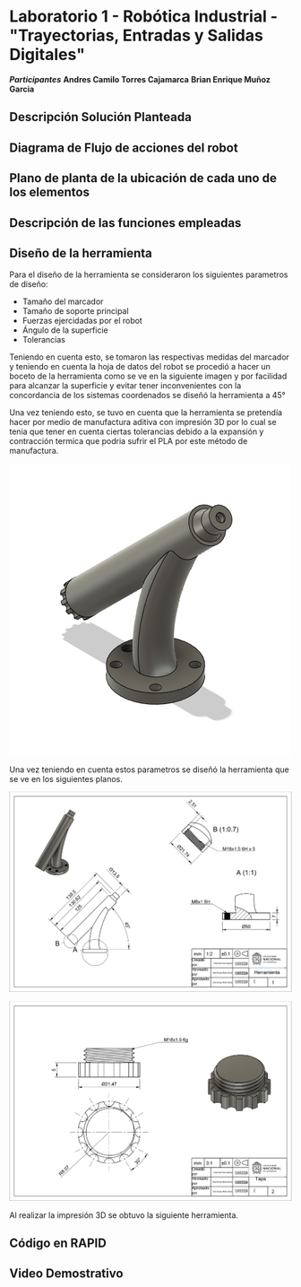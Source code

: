# Laboratorio 1 - Robótica Industrial - "Trayectorias, Entradas y Salidas Digitales"

***Participantes***
__Andres Camilo Torres Cajamarca__
__Brian Enrique Muñoz Garcia__

## Descripción Solución Planteada

## Diagrama de Flujo de acciones del robot

## Plano de planta de la ubicación de cada uno de los elementos

## Descripción de las funciones empleadas

## Diseño de la herramienta

Para el diseño de la herramienta se consideraron los siguientes parametros de diseño:

* Tamaño del marcador
* Tamaño de soporte principal
* Fuerzas ejercidadas por el robot
* Ángulo de la superficie
* Tolerancias

Teniendo en cuenta esto, se tomaron las respectivas medidas del marcador y teniendo en cuenta la hoja de datos del robot se procedió a hacer un boceto de la herramienta como se ve en la siguiente imagen y por facilidad para alcanzar la superficie y evitar tener inconvenientes con la concordancia de los sistemas coordenados se diseñó la herramienta a 45°

Una vez teniendo esto, se tuvo en cuenta que la herramienta se pretendía hacer por medio de manufactura aditiva con impresión 3D por lo cual se tenia que tener en cuenta ciertas tolerancias debido a la expansión y contracción termica que podria sufrir el PLA por este método de manufactura.

![1710207357054](image/README/1710207357054.png)

Una vez teniendo en cuenta estos parametros se diseñó la herramienta que se ve en los siguientes planos.

![1710209020377](image/README/1710209020377.png)

![1710209032748](image/README/1710209032748.png)

Al realizar la impresión 3D se obtuvo la siguiente herramienta.

## Código en RAPID

## Video Demostrativo
